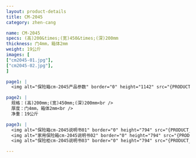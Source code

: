 ```yaml
---
layout: product-details
title: CM-2045
category: zhen-cang

name: CM-2045
specs: (高)200&times;(宽)450&times;(深)200mm
thickness: 门4mm，箱体2mm
weight: 19公斤
images: [
["cm2045-01.jpg"],
["cm2045-02.jpg"],
]

page1: |
  <img alt="保险箱cm-2045产品参数" border="0" height="1142" src="{PRODUCT_IMAGES}products/twcps1.jpg" width="538" />

page2: |
  规格：(高)200mm;(宽)450mm;(深)200mm<br />
  厚度：门4mm，箱体2mm<br />
  净重：19公斤

page3: |
  <img alt="保险箱cm-2045说明书01" border="0" height="794" src="{PRODUCT_IMAGES}products/cm-2045-sm01.jpg" width="538" /><br />
  <img alt="家用保险箱cm-2045说明书02" border="0" height="794" src="{PRODUCT_IMAGES}products/cm-2045-sm02.jpg" width="538" /><br />
  <img alt="保险柜cm-2045说明书03" border="0" height="794" src="{PRODUCT_IMAGES}products/cm-2045-sm12.jpg" width="538" />

---
```

